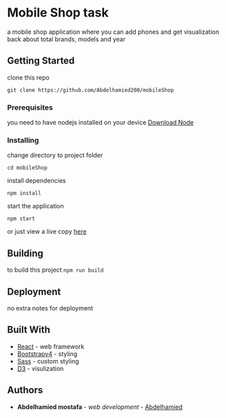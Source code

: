 # Mobile Shop task

a mobile shop application where you can add phones and get visualization back about total brands, models and year

## Getting Started

clone this repo

`git clone https://github.com/Abdelhamied200/mobileShop`

### Prerequisites

you need to have nodejs installed on your device
[Download Node](https://nodejs.org/en/)

### Installing

change directory to project folder

`cd mobileShop`

install dependencies

`npm install`

start the application

`npm start`

or just view a live copy [here](https://mobileshopy.netlify.app/)

## Building

to build this project
`npm run build`

## Deployment

no extra notes for deployment

## Built With

- [React](https://reactjs.org/) - web framework
- [Bootstrapv4](https://getbootstrap.com/docs/5.0/getting-started/introduction/) - styling
- [Sass](https://sass-lang.com/) - custom styling
- [D3](https://d3js.org/) - visulization

## Authors

- **Abdelhamied mostafa** - _web development_ - [Abdelhamied](https://github.com/Abdelhamied200)
